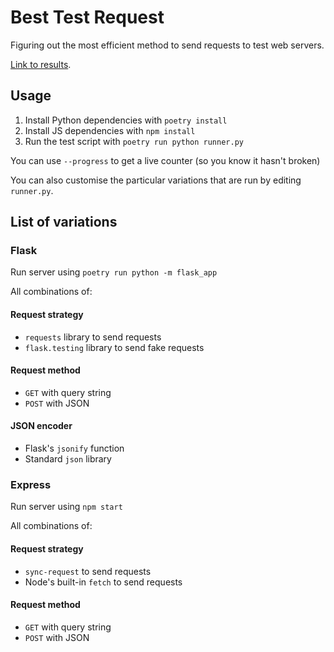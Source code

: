 # Best Test Request

Figuring out the most efficient method to send requests to test web servers.

[Link to results](https://github.com/MiguelGuthridge/best-test-request/actions/runs/5155195155).

## Usage

1. Install Python dependencies with `poetry install`
2. Install JS dependencies with `npm install`
3. Run the test script with `poetry run python runner.py`

You can use `--progress` to get a live counter (so you know it hasn't broken)

You can also customise the particular variations that are run by editing
`runner.py`.

## List of variations

### Flask

Run server using `poetry run python -m flask_app`

All combinations of:

#### Request strategy

* `requests` library to send requests
* `flask.testing` library to send fake requests

#### Request method

* `GET` with query string
* `POST` with JSON

#### JSON encoder

* Flask's `jsonify` function
* Standard `json` library

### Express

Run server using `npm start`

All combinations of:

#### Request strategy

* `sync-request` to send requests
* Node's built-in `fetch` to send requests

#### Request method

* `GET` with query string
* `POST` with JSON
